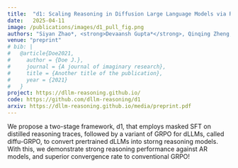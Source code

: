 ```yaml
---
title:  "d1: Scaling Reasoning in Diffusion Large Language Models via Reinforcement Learning"
date:   2025-04-11
image: /publications/images/d1_pull_fig.png
authors: "Siyan Zhao*, <strong>Devaansh Gupta*</strong>, Qinqing Zheng, Aditya Grover"
venue: "preprint"
# bib: |
#   @article{Doe2021,
#     author = {Doe J.},
#     journal = {A journal of imaginary research},
#     title = {Another title of the publication},
#     year = {2021}
#   }
project: https://dllm-reasoning.github.io/
code: https://github.com/dllm-reasoning/d1
arxiv: https://dllm-reasoning.github.io/media/preprint.pdf
---
```

We propose a two-stage framework, d1, that employs masked SFT on distilled reasoning traces, followed by a variant of GRPO for dLLMs, called diffu-GRPO, to convert prertrained dLLMs into storng reasoning models. With this, we demonstrate strong reasoning performance against AR models, and superior convergence rate to conventional GRPO!